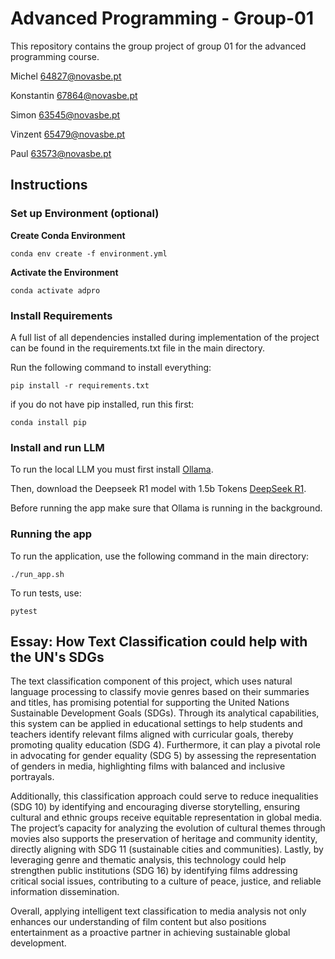# Advanced Programming - Group-01
This repository contains the group project of group 01 for the advanced programming course.

Michel
64827@novasbe.pt

Konstantin
67864@novasbe.pt

Simon
63545@novasbe.pt

Vinzent
65479@novasbe.pt

Paul
63573@novasbe.pt

## Instructions
### Set up Environment (optional)
**Create Conda Environment**
```
conda env create -f environment.yml
```
**Activate the Environment**
```
conda activate adpro
```

### Install Requirements
A full list of all dependencies installed during implementation of the project can be found in the requirements.txt file in the main directory. 

Run the following command to install everything: 
```
pip install -r requirements.txt
```
if you do not have pip installed, run this first:
```
conda install pip
```
### Install and run LLM
To run the local LLM you must first install [Ollama](https://ollama.com/).

Then, download the Deepseek R1 model with 1.5b Tokens [DeepSeek R1](https://ollama.com/library/deepseek-r1:1.5b). 

Before running the app make sure that Ollama is running in the background. 

### Running the app
To run the application, use the following command in the main directory: 
```
./run_app.sh 
```
To run tests, use:
```
pytest
````

## Essay: How Text Classification could help with the UN's SDGs

The text classification component of this project, which uses natural language processing to classify movie genres based on their summaries and titles, has promising potential for supporting the United Nations Sustainable Development Goals (SDGs). Through its analytical capabilities, this system can be applied in educational settings to help students and teachers identify relevant films aligned with curricular goals, thereby promoting quality education (SDG 4). Furthermore, it can play a pivotal role in advocating for gender equality (SDG 5) by assessing the representation of genders in media, highlighting films with balanced and inclusive portrayals.

Additionally, this classification approach could serve to reduce inequalities (SDG 10) by identifying and encouraging diverse storytelling, ensuring cultural and ethnic groups receive equitable representation in global media. The project’s capacity for analyzing the evolution of cultural themes through movies also supports the preservation of heritage and community identity, directly aligning with SDG 11 (sustainable cities and communities). Lastly, by leveraging genre and thematic analysis, this technology could help strengthen public institutions (SDG 16) by identifying films addressing critical social issues, contributing to a culture of peace, justice, and reliable information dissemination.

Overall, applying intelligent text classification to media analysis not only enhances our understanding of film content but also positions entertainment as a proactive partner in achieving sustainable global development.

